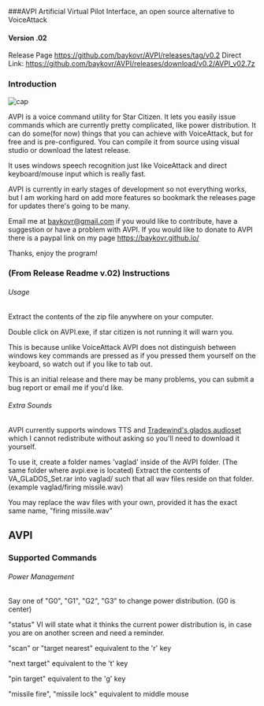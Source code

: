 ###AVPI
Artificial Virtual Pilot Interface, an open source alternative to VoiceAttack

#### Version .02 
Release Page https://github.com/baykovr/AVPI/releases/tag/v0.2
Direct Link: https://github.com/baykovr/AVPI/releases/download/v0.2/AVPI_v02.7z

### Introduction

![cap](https://cloud.githubusercontent.com/assets/6128886/3350745/ed95144a-f9d0-11e3-8b3c-561f2c7674b7.PNG)

AVPI is a voice command utility for Star Citizen. It lets you easily issue commands which are currently pretty complicated, like power distribution. It can do some(for now) things that you can achieve with VoiceAttack, but for free and is pre-configured. You can compile it from source using visual studio or download the latest release.

It uses windows speech recognition just like VoiceAttack and direct keyboard/mouse input which is really fast.

AVPI is currently in early stages of development so not everything works, but I am working hard on add more features so bookmark the releases page for updates there's going to be many.

Email me at baykovr@gmail.com if you would like to contribute, have a suggestion or have a problem with AVPI. If you would like to donate to AVPI there is a paypal link on my page https://baykovr.github.io/

Thanks, enjoy the program!


### (From Release Readme v.02) Instructions

###### Usage

Extract the contents of the zip file anywhere on your computer.

Double click on AVPI.exe, if star citizen is not running it will warn you. 

This is because unlike VoiceAttack AVPI does not distinguish between windows key commands are
pressed as if you pressed them yourself on the keyboard, so watch out if you like to tab out.

This is an initial release and there may be many problems, you can submit a bug report or email me if you'd like.

###### Extra Sounds
AVPI currently supports windows TTS and  [Tradewind's glados audioset](https://forums.robertsspaceindustries.com/discussion/142698/voice-attack-glados-audio-set-v1) which I cannot redistribute without asking so you'll need to download it yourself.

To use it, create a folder names 'vaglad' inside of the AVPI folder. (The same folder where avpi.exe is located)
Extract the contents of VA_GLaDOS_Set.rar into vaglad/ such that all wav files reside on that folder. (example vaglad/firing missile.wav)

You may replace the wav files with your own, provided it has the exact same name, "firing missile.wav"

## AVPI

### Supported Commands

###### Power Management

Say one of 
"G0", "G1", "G2", "G3" to change power distribution. (G0 is center)


"status" VI will state what it thinks the current power distribution is, in case you are on another screen
and need a reminder. 

 "scan" or "target nearest" equivalent to the 'r' key

"next target" equivalent to the 't' key

 "pin target" equivalent to the 'g' key

 "missile fire", "missile lock"  equivalent to middle mouse
